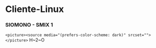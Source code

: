 # Cliente-Linux
### SIOMONO - SMIX 1

`<picture><source media="(prefers-color-scheme: dark)" srcset=""></picture>`
H~2~O

